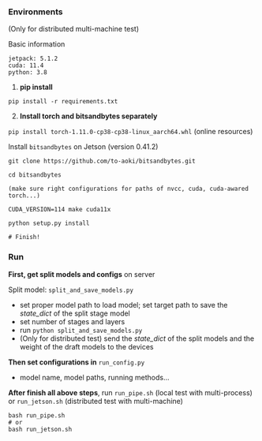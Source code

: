 ### Environments

(Only for distributed multi-machine test)

Basic information

```
jetpack: 5.1.2
cuda: 11.4
python: 3.8
```

1. **pip install**

```shell
pip install -r requirements.txt
```

2. **Install torch and bitsandbytes separately**

`pip install torch-1.11.0-cp38-cp38-linux_aarch64.whl` (online resources)

Install `bitsandbytes` on Jetson (version 0.41.2)

```shell
git clone https://github.com/to-aoki/bitsandbytes.git

cd bitsandbytes

(make sure right configurations for paths of nvcc, cuda, cuda-awared torch...)

CUDA_VERSION=114 make cuda11x

python setup.py install

# Finish!
```



### Run

**First, get split models and configs** on server

Split model: `split_and_save_models.py`

- set proper model path to load model; set target path to save the *state_dict* of the split stage model
- set number of stages and layers
- run `python split_and_save_models.py`
- (Only for distributed test) send the *state_dict* of the split models and the weight of the draft models to the devices



**Then set configurations in**  `run_config.py`

- model name, model paths, running methods...



**After finish all above steps**, run `run_pipe.sh` (local test with multi-process) or `run_jetson.sh` (distributed test with multi-machine)

```
bash run_pipe.sh
# or
bash run_jetson.sh
```


